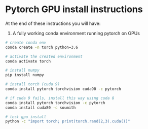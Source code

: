 # Pytorch GPU install instructions    
At the end of these instructions you will have:   
1. A fully working conda environment running pytorch on GPUs

```bash
# create conda env
conda create -n torch python=3.6

# activate the created environment
conda activate torch

# install numpy
pip install numpy

# install torch (cuda 9)
conda install pytorch torchvision cuda90 -c pytorch

# if cuda 9 fails, install this way using cuda 8 
conda install pytorch torchvision -c pytorch
conda install cuda80 -c soumith

# test gpu install
python -c "import torch; print(torch.rand(2,3).cuda())"
```
